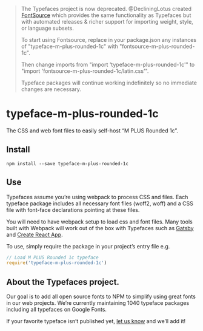 >The Typefaces project is now deprecated. @DecliningLotus created
[FontSource](https://github.com/fontsource/fontsource) which provides the
same functionality as Typefaces but with automated releases & richer
support for importing weight, style, or language subsets.
>
>To start using Fontsource, replace in your package.json any instances of
"typeface-m-plus-rounded-1c" with "fontsource-m-plus-rounded-1c".
>
> Then change imports from "import 'typeface-m-plus-rounded-1c'" to "import 'fontsource-m-plus-rounded-1c/latin.css'".
>
>Typeface packages will continue working indefinitely so no immediate
>changes are necessary.

# typeface-m-plus-rounded-1c

The CSS and web font files to easily self-host “M PLUS Rounded 1c”.

## Install

`npm install --save typeface-m-plus-rounded-1c`

## Use

Typefaces assume you’re using webpack to process CSS and files. Each typeface
package includes all necessary font files (woff2, woff) and a CSS file with
font-face declarations pointing at these files.

You will need to have webpack setup to load css and font files. Many tools built
with Webpack will work out of the box with Typefaces such as [Gatsby](https://github.com/gatsbyjs/gatsby)
and [Create React App](https://github.com/facebookincubator/create-react-app).

To use, simply require the package in your project’s entry file e.g.

```javascript
// Load M PLUS Rounded 1c typeface
require('typeface-m-plus-rounded-1c')
```

## About the Typefaces project.

Our goal is to add all open source fonts to NPM to simplify using great fonts in
our web projects. We’re currently maintaining 1040 typeface packages
including all typefaces on Google Fonts.

If your favorite typeface isn’t published yet, [let us know](https://github.com/KyleAMathews/typefaces)
and we’ll add it!
